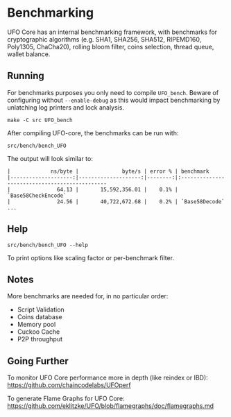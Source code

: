 Benchmarking
============

UFO Core has an internal benchmarking framework, with benchmarks
for cryptographic algorithms (e.g. SHA1, SHA256, SHA512, RIPEMD160, Poly1305, ChaCha20), rolling bloom filter, coins selection,
thread queue, wallet balance.

Running
---------------------

For benchmarks purposes you only need to compile `UFO_bench`. Beware of configuring without `--enable-debug` as this would impact
benchmarking by unlatching log printers and lock analysis.

    make -C src UFO_bench

After compiling UFO-core, the benchmarks can be run with:

    src/bench/bench_UFO

The output will look similar to:
```
|             ns/byte |              byte/s | error % | benchmark
|--------------------:|--------------------:|--------:|:----------------------------------------------
|               64.13 |       15,592,356.01 |    0.1% | `Base58CheckEncode`
|               24.56 |       40,722,672.68 |    0.2% | `Base58Decode`
...
```

Help
---------------------

    src/bench/bench_UFO --help

To print options like scaling factor or per-benchmark filter.

Notes
---------------------
More benchmarks are needed for, in no particular order:
- Script Validation
- Coins database
- Memory pool
- Cuckoo Cache
- P2P throughput

Going Further
--------------------

To monitor UFO Core performance more in depth (like reindex or IBD): https://github.com/chaincodelabs/UFOperf

To generate Flame Graphs for UFO Core: https://github.com/eklitzke/UFO/blob/flamegraphs/doc/flamegraphs.md
